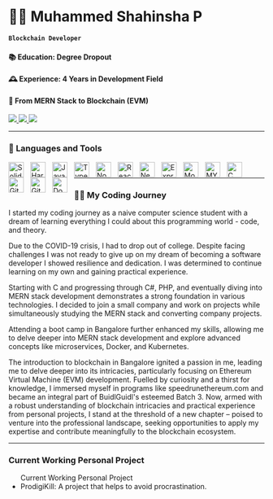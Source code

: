 # 👨‍💻 Muhammed Shahinsha P 

**`Blockchain Developer`**

#### 📚 Education: Degree Dropout
#### 🕰️ Experience: 4 Years in Development Field
#### 🚀 From MERN Stack to Blockchain (EVM)

   <div align="left"> 
  <a href="mailto:muhammedshahinshapottayil@gmail.com">
    <img src="https://img.shields.io/badge/Gmail-333333?style=for-the-badge&logo=gmail&logoColor=red" />
  </a>
  <a href="https://www.linkedin.com/in/muhammed-shahinsha-pottayil-2103b12a4/" target="_blank">
    <img src="https://img.shields.io/badge/LinkedIn-0077B5?style=for-the-badge&logo=linkedin&logoColor=white" target="_blank" />
  </a>
       <a href="https://twitter.com/MuhamShahinshaP" target="_blank">
    <img src="https://img.shields.io/badge/Twitter-000?style=for-the-badge&logo=X&logoColor=white" target="_blank" />
  </a>
</div>

---

### 🧰 Languages and Tools
<img align="left" alt="Solidity" width="30px" style="padding-right:10px;" src="https://cdn.jsdelivr.net/gh/devicons/devicon/icons/solidity/solidity-original.svg" />
<img align="left" alt="Hardhat" width="30px" style="padding-right:10px;" src="https://cdn.jsdelivr.net/gh/devicons/devicon/icons/hardhat/hardhat-original.svg" />
<img align="left" alt="JavaScript" width="30px" style="padding-right:10px;" src="https://cdn.jsdelivr.net/gh/devicons/devicon/icons/javascript/javascript-plain.svg" />
<img align="left" alt="TypeScript" width="30px" style="padding-right:10px;" src="https://cdn.jsdelivr.net/gh/devicons/devicon/icons/typescript/typescript-plain.svg" />
<img align="left" alt="NodeJS" width="30px" style="padding-right:10px;" src="https://cdn.jsdelivr.net/gh/devicons/devicon/icons/nodejs/nodejs-original.svg" />
<img align="left" alt="React" width="30px" style="padding-right:10px;" src="https://cdn.jsdelivr.net/gh/devicons/devicon/icons/react/react-original.svg" />
<img align="left" alt="Next" width="30px" style="padding-right:10px;" src="https://cdn.jsdelivr.net/gh/devicons/devicon/icons/nextjs/nextjs-original.svg" />
<img align="left" alt="Express" width="30px" style="padding-right:10px;" src="https://cdn.jsdelivr.net/gh/devicons/devicon/icons/express/express-original.svg" />
<img align="left" alt="Mongo DB" width="30px" style="padding-right:10px;" src="https://cdn.jsdelivr.net/gh/devicons/devicon/icons/mongodb/mongodb-original.svg" />
<img align="left" alt="MYSQL" width="30px" style="padding-right:10px;" src="https://cdn.jsdelivr.net/gh/devicons/devicon/icons/mysql/mysql-original.svg" />
<img align="left" alt="C" width="30px" style="padding-right:10px;" src="https://cdn.jsdelivr.net/gh/devicons/devicon/icons/c/c-original.svg" />
<img align="left" alt="Git" width="30px" style="padding-right:10px;" src="https://cdn.jsdelivr.net/gh/devicons/devicon/icons/git/git-original.svg" />
<img align="left" alt="GitHub" width="30px" style="padding-right:10px;" src="https://cdn.jsdelivr.net/gh/devicons/devicon/icons/github/github-original.svg" />
<img align="left" alt="Docker" width="30px" style="padding-right:10px;" src="https://cdn.jsdelivr.net/gh/devicons/devicon/icons/docker/docker-original.svg" />
<br />

---


 <h3>👨‍💻 My Coding Journey</h3>
 <p> I started my coding journey as a naive computer science student with a dream of learning everything I could about this programming world - code, and theory.
</p>

 <p>
Due to the COVID-19 crisis, I had to drop out of college. Despite facing challenges I was not ready to give up on my dream of becoming a software developer I showed resilience and dedication. I was determined to continue learning on my own and gaining practical experience.
</p>
 <p>

Starting with C and progressing through C#, PHP, and eventually diving into MERN stack development demonstrates a strong foundation in various technologies. I decided to join a small company and work on projects while simultaneously studying the MERN stack and converting company projects.
</p>
 <p>

Attending a boot camp in Bangalore further enhanced my skills, allowing me to delve deeper into MERN stack development and explore advanced concepts like microservices, Docker, and Kubernetes. 
</p>
 <p>
    
The introduction to blockchain in Bangalore ignited a passion in me, leading me to delve deeper into its intricacies, particularly focusing on Ethereum Virtual Machine (EVM) development. Fuelled by curiosity and a thirst for knowledge, I immersed myself in programs like speedrunethereum.com and became an integral part of BuidlGuidl's esteemed Batch 3. Now, armed with a robust understanding of blockchain intricacies and practical experience from personal projects, I stand at the threshold of a new chapter – poised to venture into the professional landscape, seeking opportunities to apply my expertise and contribute meaningfully to the blockchain ecosystem.
</p>


---
<h3>Current Working Personal Project</h3>
<ul>
   Current Working Personal Project
   <li>ProdigiKill: A project that helps to avoid procrastination.</li>
</ul>
